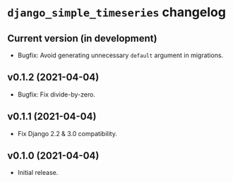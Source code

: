 # `django_simple_timeseries` changelog

## Current version (in development)

* Bugfix: Avoid generating unnecessary `default` argument in migrations. 

## v0.1.2 (2021-04-04)

* Bugfix: Fix divide-by-zero.

## v0.1.1 (2021-04-04)

* Fix Django 2.2 & 3.0 compatibility.

## v0.1.0 (2021-04-04)

* Initial release.
